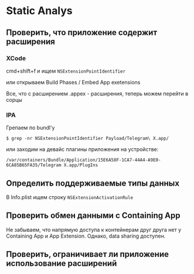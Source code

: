 # Static Analys

## Проверить, что приложение содержит расширения 

### XCode

cmd+shift+f и ищем `NSExtensionPointIdentifier`

или открываем Build Phases / Embed App exetensions

Все, что с расширением .appex - расширения, теперь можем перейти в сорцы

### IPA

Грепаем по bundl'у

```text
$ grep -nr NSExtensionPointIdentifier Payload/Telegram\ X.app/
```

или заходим на девайс плагины приложения на устройстве:

```text
/var/containers/Bundle/Application/15E6A58F-1CA7-44A4-A9E0-6CA85B65FA35/Telegram X.app/PlugIns
```

## Определить поддерживаемые типы данных

В Info.plist ищем строку `NSExtensionActivationRule`

## Проверить обмен данными с Containing App

Не забываем, что напрямую доступа к контейнерам друг друга нет у Containing App и App Extension. Однако, data sharing доступен.

## Проверить, ограничивает ли приложение использование расширений

